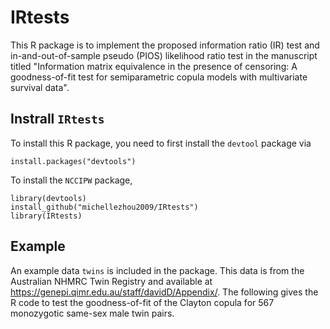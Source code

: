 # IRtests

This R package is to implement the proposed information ratio (IR) test and in-and-out-of-sample pseudo (PIOS) likelihood ratio test in the manuscript titled "Information matrix equivalence in the presence of censoring: A goodness-of-fit test for semiparametric copula models with multivariate survival data".

## Instrall `IRtests`

To install this R package, you need to first install the `devtool` package via
```{r}
install.packages("devtools")
```
To install the `NCCIPW` package,
```{r}
library(devtools)
install_github("michellezhou2009/IRtests")
library(IRtests)
```

## Example

An example data `twins` is included in the package. This data is from the Australian NHMRC Twin Registry and available at https://genepi.qimr.edu.au/staff/davidD/Appendix/. The following gives the R code to test the goodness-of-fit of the Clayton copula for 567 monozygotic same-sex male twin pairs.
```{r}

```

